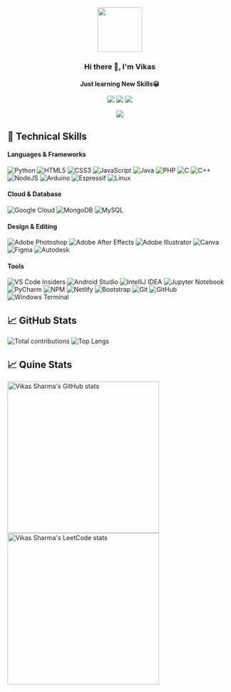 <div id="header" align="center">
  <img src="https://media.giphy.com/media/M9gbBd9nbDrOTu1Mqx/giphy.gif" width="100"/>
</div>

<h3 align = "center">Hi there 👋, I'm Vikas</h3>
<h4 align = "center">Just learning New Skills😀</h4>

<div id="socials" align="center">
     <a href = "https://www.linkedin.com/in/vikas-sharma005" ><img src = "https://user-images.githubusercontent.com/76098066/186728913-a66ef85f-4644-4e3a-b847-98309c8cff42.svg"></a>
     <a href = "https://www.instagram.com/_thisisvikas" ><img src = "https://user-images.githubusercontent.com/76098066/186728908-f1a9919a-f4b2-4262-9515-683e77f8aabf.svg"></a>
     <a href = "https://twitter.com/hitechvikas05" ><img src = "https://user-images.githubusercontent.com/76098066/186728901-a4d90f01-2cdf-45c1-a1b3-73467c3d2698.svg"></a>
     

![](https://komarev.com/ghpvc/?username=vikasharma005)
</div>
  
## 💼 Technical Skills

#### Languages & Frameworks
![Python](https://img.shields.io/badge/python-3670A0?style=for-the-badge&logo=python&logoColor=ffdd54)
![HTML5](https://img.shields.io/badge/html5-%23E34F26.svg?style=for-the-badge&logo=html5&logoColor=white)
![CSS3](https://img.shields.io/badge/css3-%231572B6.svg?style=for-the-badge&logo=css3&logoColor=white)
![JavaScript](https://img.shields.io/badge/javascript-%23323330.svg?style=for-the-badge&logo=javascript&logoColor=%23F7DF1E)
![Java](https://img.shields.io/badge/Java-ED8B00?style=for-the-badge&logo=java&logoColor=white)
![PHP](https://img.shields.io/badge/php-%23777BB4.svg?style=for-the-badge&logo=php&logoColor=white)
![C](https://img.shields.io/badge/c-%2300599C.svg?style=for-the-badge&logo=c&logoColor=white)
![C++](https://img.shields.io/badge/c++-%2300599C.svg?style=for-the-badge&logo=c%2B%2B&logoColor=white)
![NodeJS](https://img.shields.io/badge/node.js-6DA55F?style=for-the-badge&logo=node.js&logoColor=white)
![Arduino](https://img.shields.io/badge/-Arduino-00979D?style=for-the-badge&logo=Arduino&logoColor=white)
![Espressif](https://img.shields.io/badge/espressif-E7352C?style=for-the-badge&logo=espressif&logoColor=white)
![Linux](https://img.shields.io/badge/Linux-FCC624?style=for-the-badge&logo=linux&logoColor=black)

#### Cloud & Database
![Google Cloud](https://img.shields.io/badge/GoogleCloud-%234285F4.svg?style=for-the-badge&logo=google-cloud&logoColor=white)
![MongoDB](https://img.shields.io/badge/MongoDB-%234ea94b.svg?style=for-the-badge&logo=mongodb&logoColor=white)
![MySQL](https://img.shields.io/badge/mysql-%2300f.svg?style=for-the-badge&logo=mysql&logoColor=white)

#### Design & Editing
![Adobe Photoshop](https://img.shields.io/badge/adobe%20photoshop-%2331A8FF.svg?style=for-the-badge&logo=adobe%20photoshop&logoColor=white)
![Adobe After Effects](https://img.shields.io/badge/Adobe%20After%20Effects-9999FF.svg?style=for-the-badge&logo=Adobe%20After%20Effects&logoColor=white)
![Adobe Illustrator](https://img.shields.io/badge/adobe%20illustrator-%23FF9A00.svg?style=for-the-badge&logo=adobe%20illustrator&logoColor=white)
![Canva](https://img.shields.io/badge/Canva-%2300C4CC.svg?style=for-the-badge&logo=Canva&logoColor=white)
![Figma](https://img.shields.io/badge/figma-%23F24E1E.svg?style=for-the-badge&logo=figma&logoColor=white)
![Autodesk](https://img.shields.io/badge/Autodesk-0696D7.svg?style=for-the-badge&logo=Autodesk&logoColor=white)

#### Tools
![VS Code Insiders](https://img.shields.io/badge/VS%20Code%20Insiders-35b393.svg?style=for-the-badge&logo=visual-studio-code&logoColor=white)
![Android Studio](https://img.shields.io/badge/Android%20Studio-3DDC84.svg?style=for-the-badge&logo=android-studio&logoColor=white)
![IntelliJ IDEA](https://img.shields.io/badge/IntelliJIDEA-000000.svg?style=for-the-badge&logo=intellij-idea&logoColor=white)
![Jupyter Notebook](https://img.shields.io/badge/jupyter-%23FA0F00.svg?style=for-the-badge&logo=jupyter&logoColor=white)
![PyCharm](https://img.shields.io/badge/pycharm-143?style=for-the-badge&logo=pycharm&logoColor=black&color=black&labelColor=green)
![NPM](https://img.shields.io/badge/NPM-%23000000.svg?style=for-the-badge&logo=npm&logoColor=white)
![Netlify](https://img.shields.io/badge/netlify-%23000000.svg?style=for-the-badge&logo=netlify&logoColor=#00C7B7)
![Bootstrap](https://img.shields.io/badge/bootstrap-%23563D7C.svg?style=for-the-badge&logo=bootstrap&logoColor=white)
![Git](https://img.shields.io/badge/git-%23F05033.svg?style=for-the-badge&logo=git&logoColor=white)
![GitHub](https://img.shields.io/badge/github-%23121011.svg?style=for-the-badge&logo=github&logoColor=white)
![Windows Terminal](https://img.shields.io/badge/windows%20terminal-4D4D4D?style=for-the-badge&logo=windows%20terminal&logoColor=white)

## 📈 GitHub Stats
![Total contributions](https://github-readme-streak-stats.herokuapp.com/?user=vikasharma005)
![Top Langs](https://github-readme-stats.vercel.app/api/top-langs/?username=vikasharma005&layout=compact&theme=vision-friendly-dark)

## 📈 Quine Stats
<a href="https://quine.sh/profile/vikasharma005"><img src="https://stats.quine.sh/vikasharma005/github" alt="Vikas Sharma's GitHub stats" width="340px"></a>
<a ><img src="https://stats.quine.sh/vikasharma005/leetcode" alt="Vikas Sharma's LeetCode stats" width="340px"></a>

